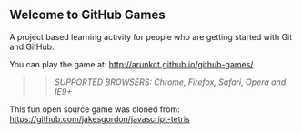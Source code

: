 ## Welcome to GitHub Games

A project based learning activity for people who are getting started with Git and GitHub.

You can play the game at: http://arunkct.github.io/github-games/

>> _*SUPPORTED BROWSERS*: Chrome, Firefox, Safari, Opera and IE9+_

This fun open source game was cloned from: https://github.com/jakesgordon/javascript-tetris
